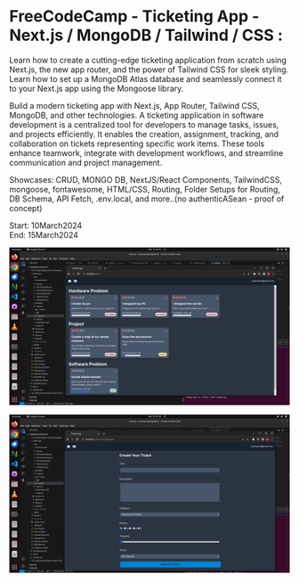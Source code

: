 # FreeCodeCamp - Ticketing App - Next.js / MongoDB / Tailwind / CSS : 
<!---[Tutorial:</br>](https://www.youtube.com/watch?v=H0vhkoXljq0&t=64s&ab_channel=freeCodeCamp.org)
[https://www.freecodecamp.org/news/use-next-js-tailwind-css-and-mongodb-to-build-a-ticketing-application/
](https://www.freecodecamp.org/news/use-next-js-tailwind-css-and-mongodb-to-build-a-ticketing-application/)
--->
Learn how to create a cutting-edge ticketing application from scratch using Next.js, the new app router, and the power of Tailwind CSS for sleek styling. </br>
Learn how to set up a MongoDB Atlas database and seamlessly connect it to your Next.js app using the Mongoose library. </br>

Build a modern ticketing app with Next.js, App Router, Tailwind CSS, MongoDB, and other technologies. A ticketing application in software development is a centralized tool for developers to manage tasks, issues, and projects efficiently. It enables the creation, assignment, tracking, and collaboration on tickets representing specific work items. These tools enhance teamwork, integrate with development workflows, and streamline communication and project management.

Showcases: CRUD, MONGO DB, NextJS/React Components, TailwindCSS, mongoose, fontawesome, HTML/CSS, Routing, Folder Setups for Routing, DB Schema, API Fetch, .env.local, and more..(no authenticASean - proof of concept)

Start: 10March2024</br>
End: 15March2024</br>

![Home Page](https://github.com/evilusean/CourseraGoogleFCC/blob/main/FCC-TicketingApp-NextJS-MongoDB-Talwind-CSS/Screenshot%20from%202024-03-16%2007-45-07.png?raw=true)

![Create a Ticket](https://github.com/evilusean/CourseraGoogleFCC/blob/main/FCC-TicketingApp-NextJS-MongoDB-Talwind-CSS/Screenshot%20from%202024-03-16%2007-49-07.png?raw=true)
